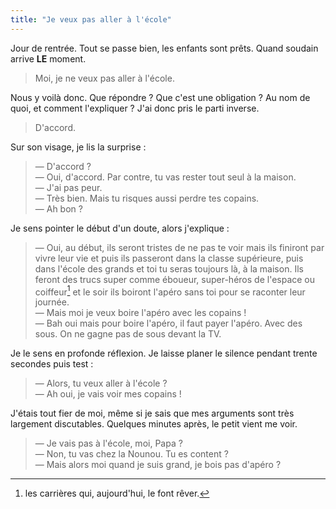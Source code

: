 ```yaml
---
title: "Je veux pas aller à l'école"
---
```


Jour de rentrée. Tout se passe bien, les enfants sont prêts. Quand soudain arrive **LE** moment.

> Moi, je ne veux pas aller à l'école.

<!-- more -->

Nous y voilà donc. Que répondre ? Que c'est une obligation ? Au nom de quoi, et comment l'expliquer ? J'ai donc pris le parti inverse.

> D'accord.

Sur son visage, je lis la surprise :

> — D'accord ?  
> — Oui, d'accord. Par contre, tu vas rester tout seul à la maison.  
> — J'ai pas peur.  
> — Très bien. Mais tu risques aussi perdre tes copains.  
> — Ah bon ?

Je sens pointer le début d'un doute, alors j'explique :

> — Oui, au début, ils seront tristes de ne pas te voir mais ils finiront par vivre leur vie et puis ils passeront dans la classe supérieure, puis dans l'école des grands et toi tu seras toujours là, à la maison. Ils feront des trucs super comme éboueur, super-héros de l'espace ou coiffeur[^1] et le soir ils boiront l'apéro sans toi pour se raconter leur journée.  
> — Mais moi je veux boire l'apéro avec les copains !  
> — Bah oui mais pour boire l'apéro, il faut payer l'apéro. Avec des sous. On ne gagne pas de sous devant la TV.

Je le sens en profonde réflexion. Je laisse planer le silence pendant trente secondes puis test :

> — Alors, tu veux aller à l'école ?  
> — Ah oui, je vais voir mes copains !

J'étais tout fier de moi, même si je sais que mes arguments sont très largement discutables. Quelques minutes après, le petit vient me voir.

> — Je vais pas à l'école, moi, Papa ?  
> — Non, tu vas chez la Nounou. Tu es content ?  
> — Mais alors moi quand je suis grand, je bois pas d'apéro ?

[^1]: les carrières qui, aujourd'hui, le font rêver.
